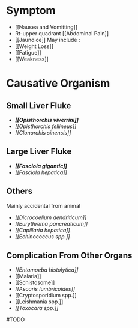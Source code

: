 # Symptom
- [[Nausea and Vomitting]]
- Rt-upper quadrant [[Abdominal Pain]]
- [[Jaundice]]
May include :
- [[Weight Loss]]
- [[Fatigue]]
- [[Weakness]]

# Causative Organism
## Small Liver Fluke
- ***[[Opisthorchis viverrini]]***
- *[[Opisthorchis fellineus]]*
- *[[Clonorchis sinensis]]*

## Large Liver Fluke
- ***[[Fasciola gigantic]]***
- *[[Fasciola hepatica]]*

## Others
Mainly accidental from animal
- *[[Dicrocoelium dendriticum]]*
- *[[Eurythrema pancreaticum]]*
- *[[Capillaria hepatica]]*
- *[[Echinococcus spp.]]*

## Complication From Other Organs
- *[[Entamoeba histolytica]]*
- [[Malaria]]
- [[Schistosome]]
- *[[Ascaris lumbricoides]]*
- [[Cryptosporidium spp.]]
- [[Leishmania spp.]]
- *[[Toxocara spp.]]*

#TODO 